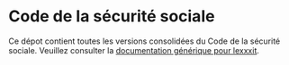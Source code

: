 # Code de la sécurité sociale

Ce dépot contient toutes les versions consolidées du Code de la sécurité sociale. Veuillez consulter la [documentation générique pour lexxxit](https://github.com/lexxxit/documentation).
